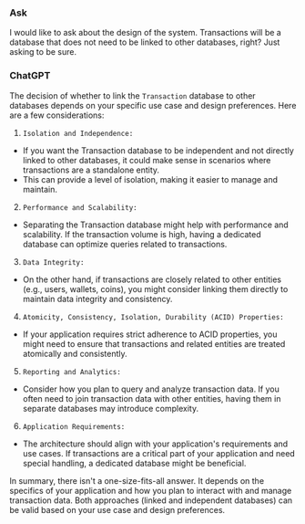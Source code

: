 ### Ask

I would like to ask about the design of the system. 
Transactions will be a database that does not need to be linked to other databases, right? 
Just asking to be sure.

### ChatGPT

The decision of whether to link the `Transaction` database to other databases depends on your specific use case and design preferences. Here are a few considerations:

1. `Isolation and Independence:`
- If you want the Transaction database to be independent and not directly linked to other databases, it could make sense in scenarios where transactions are a standalone entity.
- This can provide a level of isolation, making it easier to manage and maintain.

2. `Performance and Scalability:`
- Separating the Transaction database might help with performance and scalability. If the transaction volume is high, having a dedicated database can optimize queries related to transactions.

3. `Data Integrity:`
- On the other hand, if transactions are closely related to other entities (e.g., users, wallets, coins), you might consider linking them directly to maintain data integrity and consistency.

4. `Atomicity, Consistency, Isolation, Durability (ACID) Properties:`
- If your application requires strict adherence to ACID properties, you might need to ensure that transactions and related entities are treated atomically and consistently.

5. `Reporting and Analytics:`
- Consider how you plan to query and analyze transaction data. If you often need to join transaction data with other entities, having them in separate databases may introduce complexity.

6. `Application Requirements:`
- The architecture should align with your application's requirements and use cases. If transactions are a critical part of your application and need special handling, a dedicated database might be beneficial.

In summary, there isn't a one-size-fits-all answer. It depends on the specifics of your application and how you plan to interact with and manage transaction data. Both approaches (linked and independent databases) can be valid based on your use case and design preferences.